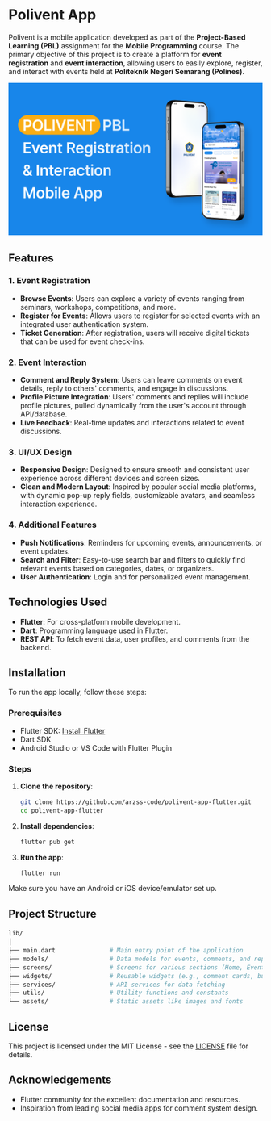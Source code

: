 # Polivent App

Polivent is a mobile application developed as part of the **Project-Based Learning (PBL)** assignment for the **Mobile Programming** course. The primary objective of this project is to create a platform for **event registration** and **event interaction**, allowing users to easily explore, register, and interact with events held at **Politeknik Negeri Semarang (Polines)**.

![Event Image](assets/images/banner-polivent.png)

## Features

### 1. **Event Registration**

- **Browse Events**: Users can explore a variety of events ranging from seminars, workshops, competitions, and more.
- **Register for Events**: Allows users to register for selected events with an integrated user authentication system.
- **Ticket Generation**: After registration, users will receive digital tickets that can be used for event check-ins.

### 2. **Event Interaction**

- **Comment and Reply System**: Users can leave comments on event details, reply to others' comments, and engage in discussions.
- **Profile Picture Integration**: Users' comments and replies will include profile pictures, pulled dynamically from the user's account through API/database.
- **Live Feedback**: Real-time updates and interactions related to event discussions.

### 3. **UI/UX Design**

- **Responsive Design**: Designed to ensure smooth and consistent user experience across different devices and screen sizes.
- **Clean and Modern Layout**: Inspired by popular social media platforms, with dynamic pop-up reply fields, customizable avatars, and seamless interaction experience.

### 4. **Additional Features**

- **Push Notifications**: Reminders for upcoming events, announcements, or event updates.
- **Search and Filter**: Easy-to-use search bar and filters to quickly find relevant events based on categories, dates, or organizers.
- **User Authentication**: Login and for personalized event management.

## Technologies Used

- **Flutter**: For cross-platform mobile development.
- **Dart**: Programming language used in Flutter.
- **REST API**: To fetch event data, user profiles, and comments from the backend.

## Installation

To run the app locally, follow these steps:

### Prerequisites

- Flutter SDK: [Install Flutter](https://flutter.dev/docs/get-started/install)
- Dart SDK
- Android Studio or VS Code with Flutter Plugin

### Steps

1. **Clone the repository**:

   ```bash
   git clone https://github.com/arzss-code/polivent-app-flutter.git
   cd polivent-app-flutter
   ```

2. **Install dependencies**:

   ```bash
   flutter pub get
   ```

3. **Run the app**:
   ```bash
   flutter run
   ```

Make sure you have an Android or iOS device/emulator set up.

## Project Structure

```bash
lib/
│
├── main.dart               # Main entry point of the application
├── models/                 # Data models for events, comments, and replies
├── screens/                # Screens for various sections (Home, Event Detail, etc.)
├── widgets/                # Reusable widgets (e.g., comment cards, buttons)
├── services/               # API services for data fetching
├── utils/                  # Utility functions and constants
└── assets/                 # Static assets like images and fonts
```

## License

This project is licensed under the MIT License - see the [LICENSE](LICENSE) file for details.

## Acknowledgements

- Flutter community for the excellent documentation and resources.
- Inspiration from leading social media apps for comment system design.
